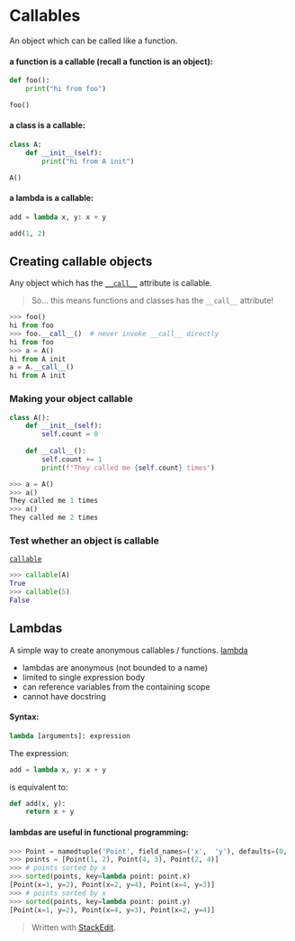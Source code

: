 
# Callables
An object which can be called like a function.
#### a function is a callable (recall a function is an object):
```python
def foo():
	print("hi from foo")

foo()
```
#### a class is a callable:
```python
class A:
	def __init__(self):
		print("hi from A init")

A()
```
#### a lambda is a callable:
```python
add = lambda x, y: x + y

add(1, 2)
```
## Creating callable objects
Any object which has the [```__call__```](https://docs.python.org/3/reference/datamodel.html#object.__call__) attribute is callable.

> So... this means functions and classes has the ```__call__``` attribute!
```python
>>> foo()
hi from foo
>>> foo.__call__()  # never invoke __call__ directly
hi from foo
>>> a = A()
hi from A init
a = A.__call__()
hi from A init
```
### Making your object callable
```python
class A():
	def __init__(self):
		self.count = 0
	
	def __call__():
		self.count += 1
		print(f"They called me {self.count} times")
```
```python
>>> a = A()
>>> a()
They called me 1 times
>>> a()
They called me 2 times
```
### Test whether an object is callable
[```callable```](https://docs.python.org/3/library/functions.html#callable)
```python
>>> callable(A)
True
>>> callable(5)
False
```

## Lambdas
A simple way to create anonymous callables / functions.
[lambda](https://docs.python.org/3/tutorial/controlflow.html#lambda-expressions)

 - lambdas are anonymous (not bounded to a name)
 - limited to single expression body
 - can reference variables from the containing scope
 - cannot have docstring

#### Syntax:
```python
lambda [arguments]: expression
```
The expression:
```python
add = lambda x, y: x + y
```
is equivalent to:
```python
def add(x, y):
	return x + y
```
#### lambdas are useful in functional programming:
```python
>>> Point = namedtuple('Point', field_names=('x',  'y'), defaults=(0,  0))
>>> points = [Point(1, 2), Point(4, 3), Point(2, 4)]
>>> # points sorted by x
>>> sorted(points, key=lambda point: point.x)
[Point(x=1, y=2), Point(x=2, y=4), Point(x=4, y=3)]
>>> # points sorted by x
>>> sorted(points, key=lambda point: point.y)
[Point(x=1, y=2), Point(x=4, y=3), Point(x=2, y=4)]
```


> Written with [StackEdit](https://stackedit.io/).
<!--stackedit_data:
eyJoaXN0b3J5IjpbMTY1NzY4ODk1NywtMTM3MTg3OTA3Niw0Mj
k2ODE3MCwtMTc5Nzg1NzI2M119
-->